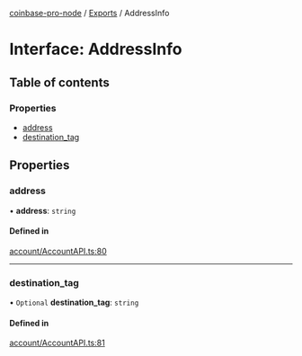 [coinbase-pro-node](../README.md) / [Exports](../modules.md) / AddressInfo

# Interface: AddressInfo

## Table of contents

### Properties

- [address](AddressInfo.md#address)
- [destination_tag](AddressInfo.md#destination_tag)

## Properties

### address

• **address**: `string`

#### Defined in

[account/AccountAPI.ts:80](https://github.com/bennycode/coinbase-pro-node/blob/01e6d53/src/account/AccountAPI.ts#L80)

---

### destination_tag

• `Optional` **destination_tag**: `string`

#### Defined in

[account/AccountAPI.ts:81](https://github.com/bennycode/coinbase-pro-node/blob/01e6d53/src/account/AccountAPI.ts#L81)
